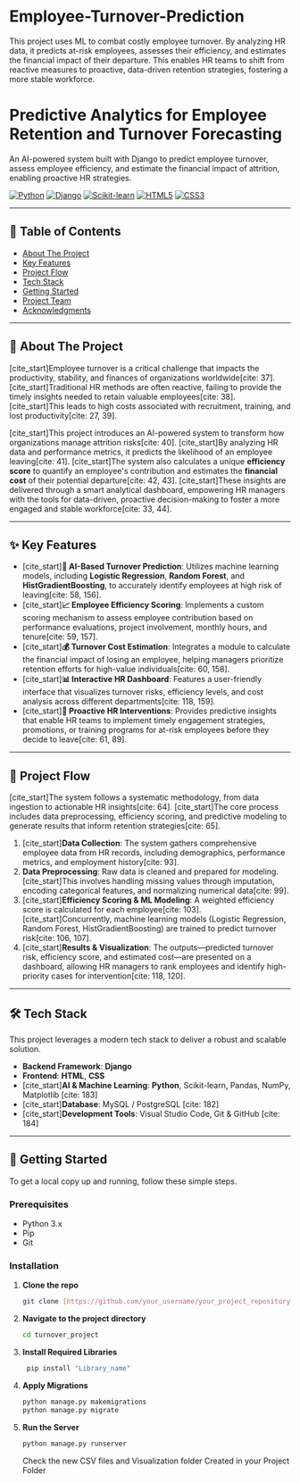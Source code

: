 # Employee-Turnover-Prediction
This project uses ML to combat costly employee turnover. By analyzing HR data, it predicts at-risk employees, assesses their efficiency, and estimates the financial impact of their departure. This enables HR teams to shift from reactive measures to proactive, data-driven retention strategies, fostering a more stable workforce.

# Predictive Analytics for Employee Retention and Turnover Forecasting

An AI-powered system built with Django to predict employee turnover, assess employee efficiency, and estimate the financial impact of attrition, enabling proactive HR strategies.

[![Python](https://img.shields.io/badge/Python-3776AB?style=for-the-badge&logo=python&logoColor=white)]()
[![Django](https://img.shields.io/badge/Django-092E20?style=for-the-badge&logo=django&logoColor=white)]()
[![Scikit-learn](https://img.shields.io/badge/scikit--learn-%23F7931E.svg?style=for-the-badge&logo=scikit-learn&logoColor=white)]()
[![HTML5](https://img.shields.io/badge/HTML5-E34F26?style=for-the-badge&logo=html5&logoColor=white)]()
[![CSS3](https://img.shields.io/badge/CSS3-1572B6?style=for-the-badge&logo=css3&logoColor=white)]()

---

## 📖 Table of Contents
* [About The Project](#about-the-project)
* [Key Features](#key-features)
* [Project Flow](#project-flow)
* [Tech Stack](#tech-stack)
* [Getting Started](#getting-started)
* [Project Team](#project-team)
* [Acknowledgments](#acknowledgments)

---

## 🎯 About The Project

[cite_start]Employee turnover is a critical challenge that impacts the productivity, stability, and finances of organizations worldwide[cite: 37]. [cite_start]Traditional HR methods are often reactive, failing to provide the timely insights needed to retain valuable employees[cite: 38]. [cite_start]This leads to high costs associated with recruitment, training, and lost productivity[cite: 27, 39].

[cite_start]This project introduces an AI-powered system to transform how organizations manage attrition risks[cite: 40]. [cite_start]By analyzing HR data and performance metrics, it predicts the likelihood of an employee leaving[cite: 41]. [cite_start]The system also calculates a unique **efficiency score** to quantify an employee's contribution and estimates the **financial cost** of their potential departure[cite: 42, 43]. [cite_start]These insights are delivered through a smart analytical dashboard, empowering HR managers with the tools for data-driven, proactive decision-making to foster a more engaged and stable workforce[cite: 33, 44].

---

## ✨ Key Features

* [cite_start]**🤖 AI-Based Turnover Prediction**: Utilizes machine learning models, including **Logistic Regression**, **Random Forest**, and **HistGradientBoosting**, to accurately identify employees at high risk of leaving[cite: 58, 156].
* [cite_start]**📈 Employee Efficiency Scoring**: Implements a custom scoring mechanism to assess employee contribution based on performance evaluations, project involvement, monthly hours, and tenure[cite: 59, 157].
* [cite_start]**💰 Turnover Cost Estimation**: Integrates a module to calculate the financial impact of losing an employee, helping managers prioritize retention efforts for high-value individuals[cite: 60, 158].
* [cite_start]**📊 Interactive HR Dashboard**: Features a user-friendly interface that visualizes turnover risks, efficiency levels, and cost analysis across different departments[cite: 118, 159].
* [cite_start]**🚀 Proactive HR Interventions**: Provides predictive insights that enable HR teams to implement timely engagement strategies, promotions, or training programs for at-risk employees before they decide to leave[cite: 61, 89].

---

## 🌊 Project Flow

[cite_start]The system follows a systematic methodology, from data ingestion to actionable HR insights[cite: 64]. [cite_start]The core process includes data preprocessing, efficiency scoring, and predictive modeling to generate results that inform retention strategies[cite: 65].



1.  [cite_start]**Data Collection**: The system gathers comprehensive employee data from HR records, including demographics, performance metrics, and employment history[cite: 93].
2.  **Data Preprocessing**: Raw data is cleaned and prepared for modeling. [cite_start]This involves handling missing values through imputation, encoding categorical features, and normalizing numerical data[cite: 99].
3.  [cite_start]**Efficiency Scoring & ML Modeling**: A weighted efficiency score is calculated for each employee[cite: 103]. [cite_start]Concurrently, machine learning models (Logistic Regression, Random Forest, HistGradientBoosting) are trained to predict turnover risk[cite: 106, 107].
4.  [cite_start]**Results & Visualization**: The outputs—predicted turnover risk, efficiency score, and estimated cost—are presented on a dashboard, allowing HR managers to rank employees and identify high-priority cases for intervention[cite: 118, 120].

---

## 🛠️ Tech Stack

This project leverages a modern tech stack to deliver a robust and scalable solution.

* **Backend Framework**: **Django**
* **Frontend**: **HTML**, **CSS**
* [cite_start]**AI & Machine Learning**: **Python**, Scikit-learn, Pandas, NumPy, Matplotlib [cite: 183]
* [cite_start]**Database**: MySQL / PostgreSQL [cite: 182]
* [cite_start]**Development Tools**: Visual Studio Code, Git & GitHub [cite: 184]

---

## 🚀 Getting Started

To get a local copy up and running, follow these simple steps.

### Prerequisites

* Python 3.x
* Pip
* Git

### Installation

1.  **Clone the repo**
    ```sh
    git clone [https://github.com/your_username/your_project_repository.git](https://github.com/your_username/your_project_repository.git)
    ```
2.  **Navigate to the project directory**
    ```sh
    cd turnover_project
    ```
3. **Install Required Libraries**
    ```sh
     pip install "Library_name"
    ```
5.  **Apply Migrations**
    ```sh
    python manage.py makemigrations
    python manage.py migrate
    ```
6.  **Run the Server**
    ```sh
    python manage.py runserver
    ```
    Check the new CSV files and Visualization folder Created in your Project Folder 
